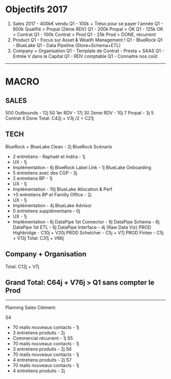 # Objectifs 2017

1. Sales
  2017 - 400k€ vendu
  Q1 - 100k + Tréso pour se payer l'année
  Q1 - 800k Qualifié > Propal (2ème RDV)
  Q1 - 200k Propal > OK
  Q1 - 125k OK > Contrat
  Q1 - 100k Contrat > Prod
  Q1 - 25k Prod > DONE, récurrent
2. Product
  Q1 - Focus sur Asset & Wealth Management !
  Q1 - BlueRock
  Q1 - BlueLake
  Q1 - Data Pipeline (Store+Schema+ETL)
3. Company + Organisation
  Q1 - Template de Contrat - Presta + SAAS
  Q1 - Entrée V dans le Capital
  Q1 - RDV comptable
  Q1 - Connaitre nos coût

---

# MACRO
## SALES
500 Outbounds - 12j
50 1er RDV - 17j
30 2ème RDV - 10j
7 Propal - 3j
5 Contrat
4 Done
Total: C42j + V3j
/2 = C21j
## TECH
BlueRock + BlueLake Clean - 2j
BlueRock Scénario
  - 2 entretiens - Raphaël et Indira - 1j
  - UX - 1j
  - Implémentation - 6j
BlueRock Label Link - 1j
BlueLake Onboarding
  - 5 entretiens avec des CGP - 3j
  - 2 entretiens BP - 1j
  - UX - 1j
  - Implémentation - 10j
BlueLake Allocation & Perf
  - +5 entretiens BP et Familly Office - 2j
  - UX - 1j
  - Implémentation - 4j
BlueLake Advisor
  - 0 entretiens supplémentaire - 0j
  - UX - 1j
  - Implémentation - 6j
DataPipe 1st Connector - 6j
DataPipe Schema - 6j
DataPipe 1st ETL - 6j
DataPipe Interface - 4j (Raw Data Viz)
PROD Highbridge - C10j + V20j
PROD Schelcher - C5j + V7j
PROD Fintex - C5j + V13j
Total: C31j + V66j
## Company + Organisation
Total: C12j + V7j

## Grand Total: C64j + V76j > Q1 sans compter le Prod

---

Planning Sales Clément:

S4
- 70 mails nouveaux contacts - 1j
- 3 entretiens produits - 2j
- Commercial récurrent - 1j
S5
- 70 mails nouveaux contacts - 1j
- 3 entretiens produits - 2j
S6
- 70 mails nouveaux contacts - 1j
- 4 entretiens produits - 2j
S7
- 70 mails nouveaux contacts - 1j
- 4 entretiens produits - 2j
